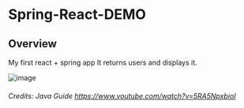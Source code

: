 # Spring-React-DEMO


## Overview

  My first react + spring app
  It returns users and displays it.
  
![image](https://user-images.githubusercontent.com/72588010/131841857-585336f5-dd8d-4b70-aa18-99315e7140e8.png)




###### Credits: Java Guide https://www.youtube.com/watch?v=5RA5NpxbioI



